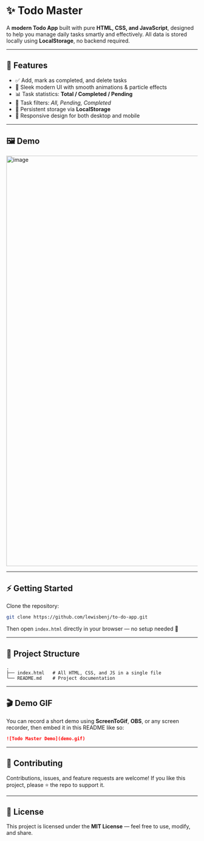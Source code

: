 # ✨ Todo Master

A **modern Todo App** built with pure **HTML, CSS, and JavaScript**, designed to help you manage daily tasks smartly and effectively.
All data is stored locally using **LocalStorage**, no backend required.

---

## 🚀 Features

* ✅ Add, mark as completed, and delete tasks
* 🎨 Sleek modern UI with smooth animations & particle effects
* 📊 Task statistics: **Total / Completed / Pending**
* 🔎 Task filters: *All, Pending, Completed*
* 💾 Persistent storage via **LocalStorage**
* 📱 Responsive design for both desktop and mobile

---

## 🖼️ Demo

<img width="1920" height="1080" alt="image" src="https://github.com/user-attachments/assets/0c9c7c6a-d943-4a5a-932a-a40ead414708" />


---

## ⚡ Getting Started

Clone the repository:

```bash
git clone https://github.com/lewisbenj/to-do-app.git
```

Then open `index.html` directly in your browser — no setup needed 🚀

---

## 📂 Project Structure

```
.
├── index.html   # All HTML, CSS, and JS in a single file
└── README.md    # Project documentation
```

---

## 🎬 Demo GIF

You can record a short demo using **ScreenToGif**, **OBS**, or any screen recorder,
then embed it in this README like so:

```markdown
![Todo Master Demo](demo.gif)
```

---

## 🤝 Contributing

Contributions, issues, and feature requests are welcome!
If you like this project, please ⭐ the repo to support it.

---

## 📜 License

This project is licensed under the **MIT License** — feel free to use, modify, and share.
